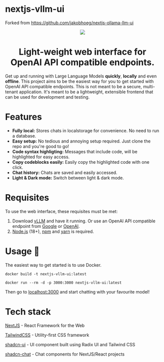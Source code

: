 # nextjs-vllm-ui

Forked from https://github.com/jakobhoeg/nextjs-ollama-llm-ui

<div align="center">
  <img src="nextjs-vllm-ui.gif">
</div>

<h1 align="center">
  Light-weight web interface for OpenAI API compatible endpoints.
</h1>

Get up and running with Large Language Models **quickly**, **locally** and even **offline**.
This project aims to be the easiest way for you to get started with OpenAI API compatible endpoints. 
This is not meant to be a secure, multi-tenant application. It's meant to be a lightweight, extensible
frontend that can be used for development and testing.

# Features

- **Fully local:** Stores chats in localstorage for convenience. No need to run a database.
- **Easy setup:** No tedious and annoying setup required. Just clone the repo and you're good to go!
- **Code syntax highligting:** Messages that include code, will be highlighted for easy access.
- **Copy codeblocks easily:** Easily copy the highlighted code with one click.
- **Chat history:** Chats are saved and easily accessed.
- **Light & Dark mode:** Switch between light & dark mode.


# Requisites

To use the web interface, these requisites must be met:

1. Download [vLLM](https://docs.vllm.ai/en/latest/) and have it running. Or use an OpenAI API compatible endpoint from [Google](https://ai.google.dev/gemini-api/docs/openai) or [OpenAI](https://openai.com).
2. [Node.js](https://nodejs.org/en/download) (18+), [npm](https://docs.npmjs.com/downloading-and-installing-node-js-and-npm) and [yarn](https://classic.yarnpkg.com/lang/en/docs/install/#mac-stable) is required.

# Usage 🚀

The easiest way to get started is to use Docker.

```
docker build -t nextjs-vllm-ui:latest

docker run --rm -d -p 3000:3000 nextjs-vllm-ui:latest
```

Then go to [localhost:3000](http://localhost:3000) and start chatting with your favourite model!


# Tech stack

[NextJS](https://nextjs.org/) - React Framework for the Web

[TailwindCSS](https://tailwindcss.com/) - Utility-first CSS framework

[shadcn-ui](https://ui.shadcn.com/) - UI component built using Radix UI and Tailwind CSS

[shadcn-chat](https://github.com/jakobhoeg/shadcn-chat) - Chat components for NextJS/React projects
